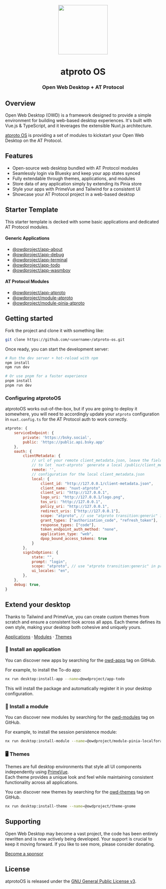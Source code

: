 <p align="center">
  <img width="160" height="160" src="https://avatars.githubusercontent.com/u/201536780?s=160&v=4" />
</p>
<h1 align="center">atproto OS</h1>
<h3 align="center">
    Open Web Desktop + AT Protocol
</h3>

## Overview
Open Web Desktop (OWD) is a framework designed to provide a simple environment for building web-based desktop experiences. It's built with Vue.js & TypeScript, and it leverages the extensible Nuxt.js architecture.

[atproto OS](https://github.com/atproto-os) is providing a set of modules to kickstart your Open Web Desktop on the AT Protocol.

## Features
- Open-source web desktop bundled with AT Protocol modules
- Seamlessly login via Bluesky and keep your app states synced
- Fully extendable through themes, applications, and modules
- Store data of any application simply by extending its Pinia store
- Style your apps with PrimeVue and Tailwind for a consistent UI
- Showcase your AT Protocol project in a web-based desktop

## Starter Template

This starter template is decked with some basic applications and dedicated AT Protocol modules.

#### Generic Applications
- [@owdproject/app-about](https://github.com/owdproject/app-about)
- [@owdproject/app-debug](https://github.com/owdproject/app-debug)
- [@owdproject/app-terminal](https://github.com/owdproject/app-terminal)
- [@owdproject/app-todo](https://github.com/owdproject/app-todo)
- [@owdproject/app-wasmboy](https://github.com/owdproject/app-wasmboy)

#### AT Protocol Modules
- [@owdproject/app-atproto](https://github.com/atproto-os/app-atproto)
- [@owdproject/module-atproto](https://github.com/atproto-os/module-atproto)
- [@owdproject/module-pinia-atproto](https://github.com/atproto-os/module-pinia-atproto)

## Getting started

Fork the project and clone it with something like:
```bash
git clone https://github.com/<username>/atproto-os.git
```

Once ready, you can start the development server:
```bash
# Run the dev server + hot-reload with npm
npm install
npm run dev

# Or use pnpm for a faster experience
pnpm install
pnpm run dev
```

### Configuring atprotoOS
atprotoOS works out-of-the-box, but if you are going to deploy it somewhere, you will need to accordingly update your `atproto` configuration in `nuxt.config.ts` for the AT Protocol auth to work correctly.

```js
atproto: {
    serviceEndpoint: {
        private: 'https://bsky.social',
        public: 'https://public.api.bsky.app'
    },
    oauth: {
        clientMetadata: {
            // url of your remote client_metadata.json, leave the field empty
            // to let `nuxt-atproto` generate a local /public/client_metadata.json
            remote: '',
            // configuration for the local client_metadata.json
            local: {
                client_id: "http://127.0.0.1/client-metadata.json",
                client_name: "nuxt-atproto",
                client_uri: "http://127.0.0.1",
                logo_uri: "http://127.0.0.1/logo.png",
                tos_uri: "http://127.0.0.1",
                policy_uri: "http://127.0.0.1",
                redirect_uris: ["http://127.0.0.1"],
                scope: "atproto", // use "atproto transition:generic" in production
                grant_types: ["authorization_code", "refresh_token"],
                response_types: ["code"],
                token_endpoint_auth_method: "none",
                application_type: "web",
                dpop_bound_access_tokens: true
            }
        },
        signInOptions: {
            state: "",
            prompt: "login",
            scope: "atproto", // use "atproto transition:generic" in production
            ui_locales: "en",
        },
    },
    debug: true,
}
```

## Extend your desktop

Thanks to Tailwind and PrimeVue, you can create custom themes from scratch and ensure a consistent look across all apps. Each theme defines its own style, making your desktop both cohesive and uniquely yours.

[Applications](https://github.com/topics/owd-apps) · [Modules](https://github.com/topics/owd-modules) · [Themes](https://github.com/topics/owd-themes)

### 🧩 Install an application

You can discover new apps by searching for the [owd-apps](https://github.com/topics/owd-apps) tag on GitHub.

For example, to install the To-do app:

```bash
nx run desktop:install-app --name=@owdproject/app-todo
```

This will install the package and automatically register it in your desktop configuration.

### 🧩 Install a module

You can discover new modules by searching for the [owd-modules](https://github.com/topics/owd-modules) tag on GitHub.

For example, to install the session persistence module:

```bash
nx run desktop:install-module --name=@owdproject/module-pinia-localforage
```

### 🖥️ Themes

Themes are full desktop environments that style all UI components independently using [PrimeVue](https://primevue.org/).  
Each theme provides a unique look and feel while maintaining consistent functionality across all applications.

You can discover new themes by searching for the [owd-themes](https://github.com/topics/owd-themes) tag on GitHub.

```bash
nx run desktop:install-theme --name=@owdproject/theme-gnome
```

## Supporting
Open Web Desktop may become a vast project, the code has been entirely rewritten and is now actively being developed. Your support is crucial to keep it moving forward. If you like to see more, please consider donating.

[Become a sponsor](https://github.com/sponsors/owdproject)

## License
atprotoOS is released under the [GNU General Public License v3](LICENSE).
